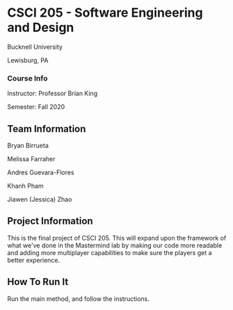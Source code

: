 # CSCI 205 - Software Engineering and Design
Bucknell University

Lewisburg, PA

### Course Info
Instructor: Professor Brian King

Semester: Fall 2020

## Team Information

Bryan Birrueta

Melissa Farraher 

Andres Guevara-Flores

Khanh Pham

Jiawen (Jessica) Zhao

## Project Information

This is the final project of CSCI 205. This will
expand upon the framework of what we've done in the 
Mastermind lab by making our code more readable and 
adding more multiplayer capabilities to make sure the
players get a better experience.

## How To Run It

Run the main method, and follow the instructions.